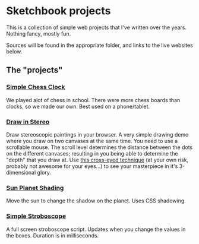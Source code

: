 # Sketchbook projects
This is a collection of simple web projects that I've written over the years. Nothing fancy, mostly fun.

Sources will be found in the appropriate folder, and links to the live websites below.

## The "projects"
### [Simple Chess Clock](https://zehle.github.io/chess_clock/)
We played alot of chess in school. There were more chess boards than clocks, so we made our own. Best used on a phone/tablet.

### [Draw in Stereo](https://zehle.github.io/draw_in_stereo/)
Draw stereoscopic paintings in your browser. A very simple drawing demo where you draw on two canvases at the same time. You need to use a scrollable mouse. The scroll level determines the distance between the dots on the different canvases; resulting in you being able to determine the "depth" that you draw at. Use [this cross-eyed technique](https://youtu.be/zBa-bCxsZDk) (at your own risk, probably not awesome for your eyes...) to see your masterpiece in it's 3-dimensional glory.

### [Sun Planet Shading](https://zehle.github.io/sun_planet_shading/)
Move the sun to change the shadow on the planet. Uses CSS shadowing.

### [Simple Stroboscope](https://zehle.github.io/simple_strobe/)
A full screen stroboscope script. Updates when you change the values in the boxes. Duration is in milliseconds.
